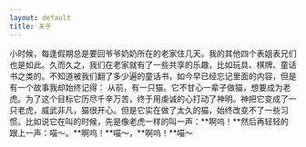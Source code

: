 ```yaml
---
layout: default
title: 关于
---
```


小时候，每逢假期总是要回爷爷奶奶所在的老家住几天。我的其他四个表姐表兄们也是如此。久而久之，我们在老家就有了一些共享的乐趣，比如玩具、棋牌、童话书之类的。不知道被我们翻了多少遍的童话书，如今早已经忘记里面的内容，但是有一个故事我却始终记得：
从前，有一只猫。它不甘心一辈子做猫，想要成为老虎。为了这个目标它历尽千辛万苦，终于用虔诚的心打动了神明。神把它变成了一只老虎，威武非凡，猫很开心。但是它实在做了太久的猫，始终改变不了一些习惯。比如说它在叫的时候，先是像老虎一样的叫一声：**啊呜！**然后再轻轻的跟上一声：喵～。**啊呜！**喵～，**啊呜！**喵～
